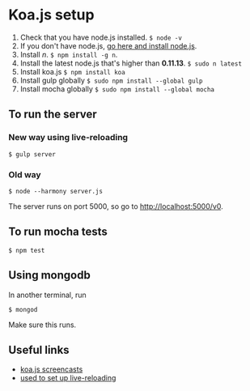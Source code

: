 # Koa.js setup

1. Check that you have node.js installed. `$ node -v`
2. If you don't have node.js, [go here and install node.js](http://nodejs.org/).
3. Install *n*. `$ npm install -g n`.
4. Install the latest node.js that's higher than **0.11.13**. `$ sudo n latest`
5. Install koa.js `$ npm install koa`
6. Install gulp globally `$ sudo npm install --global gulp`
7. Install mocha globally `$ sudo npm install --global mocha`

## To run the server

### New way using live-reloading

`$ gulp server`

### Old way

`$ node --harmony server.js`

The server runs on port 5000, so go to [http://localhost:5000/v0](http://localhost:5000/v0).

## To run mocha tests

`$ npm test`

## Using mongodb

In another terminal, run

`$ mongod`

Make sure this runs.

## Useful links

- [koa.js screencasts](http://knowthen.com/)
- [used to set up live-reloading](http://russmatney.com/techsposure/2014/10/04/basic-koa-api-gulp-supertest/)

